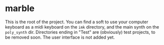 # marble

This is the root of the project. You can find a soft to use your computer keyboard as a midi keyboard on the `imk` directory, and the main synth on the `poly_synth` dir. Directories ending in "Test" are (obviously) test projects, to be removed soon. The user interface is not added yet.

